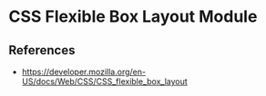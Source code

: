 # CSS Flexible Box Layout Module



## References

- https://developer.mozilla.org/en-US/docs/Web/CSS/CSS_flexible_box_layout
